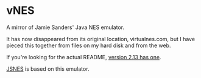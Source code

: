 # vNES

A mirror of Jamie Sanders' Java NES emulator.

It has now disappeared from its original location, virtualnes.com, but I have pieced this together from files on my hard disk and from the web. 

If you're looking for the actual README, [version 2.13 has one](https://github.com/bfirsh/vNES/blob/2.13/README).

[JSNES](https://github.com/bfirsh/jsnes) is based on this emulator.
